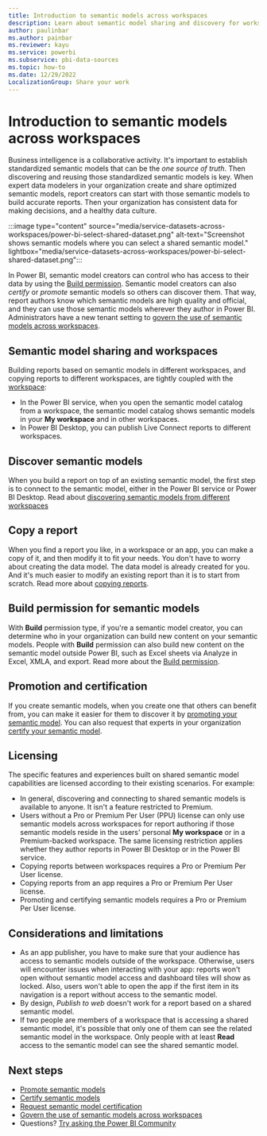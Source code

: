 ```yaml
---
title: Introduction to semantic models across workspaces
description: Learn about semantic model sharing and discovery for workspaces. Users across the organization can build reports based on your semantic model in their own workspaces.
author: paulinbar
ms.author: painbar
ms.reviewer: kayu
ms.service: powerbi
ms.subservice: pbi-data-sources
ms.topic: how-to
ms.date: 12/29/2022
LocalizationGroup: Share your work
---
```

# Introduction to semantic models across workspaces

Business intelligence is a collaborative activity. It's important to establish standardized semantic models that can be the *one source of truth*. Then discovering and reusing those standardized semantic models is key. When expert data modelers in your organization create and share optimized semantic models, report creators can start with those semantic models to build accurate reports. Then your organization has consistent data for making decisions, and a healthy data culture.

:::image type="content" source="media/service-datasets-across-workspaces/power-bi-select-shared-dataset.png" alt-text="Screenshot shows semantic models where you can select a shared semantic model." lightbox="media/service-datasets-across-workspaces/power-bi-select-shared-dataset.png":::

In Power BI, semantic model creators can control who has access to their data by using the [Build permission](service-datasets-build-permissions.md). Semantic model creators can also *certify* or *promote* semantic models so others can discover them. That way, report authors know which semantic models are high quality and official, and they can use those semantic models wherever they author in Power BI. Administrators have a new tenant setting to [govern the use of semantic models across workspaces](service-datasets-admin-across-workspaces.md).

## Semantic model sharing and workspaces

Building reports based on semantic models in different workspaces, and copying reports to different workspaces, are tightly coupled with the [workspace](../collaborate-share/service-create-the-new-workspaces.md):

- In the Power BI service, when you open the semantic model catalog from a workspace, the semantic model catalog shows semantic models in your **My workspace** and in other workspaces.
- In Power BI Desktop, you can publish Live Connect reports to different workspaces.

## Discover semantic models

When you build a report on top of an existing semantic model, the first step is to connect to the semantic model, either in the Power BI service or Power BI Desktop. Read about [discovering semantic models from different workspaces](service-datasets-discover-across-workspaces.md)

## Copy a report

When you find a report you like, in a workspace or an app, you can make a copy of it, and then modify it to fit your needs. You don't have to worry about creating the data model. The data model is already created for you. And it's much easier to modify an existing report than it is to start from scratch. Read more about [copying reports](service-datasets-copy-reports.md).

## Build permission for semantic models

With **Build** permission type, if you're a semantic model creator, you can determine who in your organization can build new content on your semantic models. People with **Build** permission can also build new content on the semantic model outside Power BI, such as Excel sheets via Analyze in Excel, XMLA, and export. Read more about the [Build permission](service-datasets-build-permissions.md).

## Promotion and certification

If you create semantic models, when you create one that others can benefit from, you can make it easier for them to discover it by [promoting your semantic model](../collaborate-share/service-endorse-content.md#promote-content). You can also request that experts in your organization [certify your semantic model](../collaborate-share/service-endorse-content.md#request-content-certification).

## Licensing

The specific features and experiences built on shared semantic model capabilities are licensed according to their existing scenarios. For example:

- In general, discovering and connecting to shared semantic models is available to anyone. It isn't a feature restricted to Premium.
- Users without a Pro or Premium Per User (PPU) license can only use semantic models across workspaces for report authoring if those semantic models reside in the users' personal **My workspace** or in a Premium-backed workspace. The same licensing restriction applies whether they author reports in Power BI Desktop or in the Power BI service.
- Copying reports between workspaces requires a Pro or Premium Per User license.
- Copying reports from an app requires a Pro or Premium Per User license.
- Promoting and certifying semantic models requires a Pro or Premium Per User license.

## Considerations and limitations

- As an app publisher, you have to make sure that your audience has access to semantic models outside of the workspace. Otherwise, users will encounter issues when interacting with your app: reports won't open without semantic model access and dashboard tiles will show as locked. Also, users won't able to open the app if the first item in its navigation is a report without access to the semantic model.
- By design, *Publish to web* doesn't work for a report based on a shared semantic model.
- If two people are members of a workspace that is accessing a shared semantic model, it's possible that only one of them can see the related semantic model in the workspace. Only people with at least **Read** access to the semantic model can see the shared semantic model.

## Next steps

- [Promote semantic models](../collaborate-share/service-endorse-content.md#promote-content)
- [Certify semantic models](../collaborate-share/service-endorse-content.md#certify-content)
- [Request semantic model certification](../collaborate-share/service-endorse-content.md#request-content-certification)
- [Govern the use of semantic models across workspaces](service-datasets-admin-across-workspaces.md)
- Questions? [Try asking the Power BI Community](https://community.powerbi.com/)
